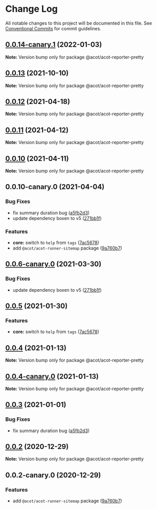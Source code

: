 # Change Log

All notable changes to this project will be documented in this file.
See [Conventional Commits](https://conventionalcommits.org) for commit guidelines.

## [0.0.14-canary.1](https://github.com/acot-a11y/acot/compare/v0.0.14-canary.0...v0.0.14-canary.1) (2022-01-03)

**Note:** Version bump only for package @acot/acot-reporter-pretty

## [0.0.13](https://github.com/acot-a11y/acot/compare/v0.0.13-canary.0...v0.0.13) (2021-10-10)

**Note:** Version bump only for package @acot/acot-reporter-pretty

## [0.0.12](https://github.com/acot-a11y/acot/compare/v0.0.11...v0.0.12) (2021-04-18)

**Note:** Version bump only for package @acot/acot-reporter-pretty

## [0.0.11](https://github.com/acot-a11y/acot/compare/v0.0.10...v0.0.11) (2021-04-12)

**Note:** Version bump only for package @acot/acot-reporter-pretty

## [0.0.10](https://github.com/acot-a11y/acot/compare/v0.0.10-canary.0...v0.0.10) (2021-04-11)

**Note:** Version bump only for package @acot/acot-reporter-pretty

## 0.0.10-canary.0 (2021-04-04)

### Bug Fixes

- fix summary duration bug ([a5fb2d3](https://github.com/acot-a11y/acot/commit/a5fb2d34bc30967d284b37b24a0ea54220bf3565))
- update dependency boxen to v5 ([271bb1f](https://github.com/acot-a11y/acot/commit/271bb1f87e8d30e6a1c6f6ec1ead59e1b356284c))

### Features

- **core:** switch to `help` from `tags` ([7ac5678](https://github.com/acot-a11y/acot/commit/7ac56780e46c26f94aeda3f0c1d1482f47521acb))
- add `@acot/acot-runner-sitemap` package ([9a760b7](https://github.com/acot-a11y/acot/commit/9a760b787df44a0febac52ccb254073179786306))

## [0.0.6-canary.0](https://github.com/acot-a11y/acot/compare/@acot/acot-reporter-pretty@0.0.5...@acot/acot-reporter-pretty@0.0.6-canary.0) (2021-03-30)

### Bug Fixes

- update dependency boxen to v5 ([271bb1f](https://github.com/acot-a11y/acot/commit/271bb1f87e8d30e6a1c6f6ec1ead59e1b356284c))

## [0.0.5](https://github.com/acot-a11y/acot/compare/@acot/acot-reporter-pretty@0.0.4...@acot/acot-reporter-pretty@0.0.5) (2021-01-30)

### Features

- **core:** switch to `help` from `tags` ([7ac5678](https://github.com/acot-a11y/acot/commit/7ac56780e46c26f94aeda3f0c1d1482f47521acb))

## [0.0.4](https://github.com/acot-a11y/acot/compare/@acot/acot-reporter-pretty@0.0.4-canary.0...@acot/acot-reporter-pretty@0.0.4) (2021-01-13)

**Note:** Version bump only for package @acot/acot-reporter-pretty

## [0.0.4-canary.0](https://github.com/acot-a11y/acot/compare/@acot/acot-reporter-pretty@0.0.3...@acot/acot-reporter-pretty@0.0.4-canary.0) (2021-01-13)

**Note:** Version bump only for package @acot/acot-reporter-pretty

## [0.0.3](https://github.com/acot-a11y/acot/compare/@acot/acot-reporter-pretty@0.0.2...@acot/acot-reporter-pretty@0.0.3) (2021-01-01)

### Bug Fixes

- fix summary duration bug ([a5fb2d3](https://github.com/acot-a11y/acot/commit/a5fb2d34bc30967d284b37b24a0ea54220bf3565))

## [0.0.2](https://github.com/acot-a11y/acot/compare/@acot/acot-reporter-pretty@0.0.2-canary.0...@acot/acot-reporter-pretty@0.0.2) (2020-12-29)

**Note:** Version bump only for package @acot/acot-reporter-pretty

## 0.0.2-canary.0 (2020-12-29)

### Features

- add `@acot/acot-runner-sitemap` package ([9a760b7](https://github.com/acot-a11y/acot/commit/9a760b787df44a0febac52ccb254073179786306))
